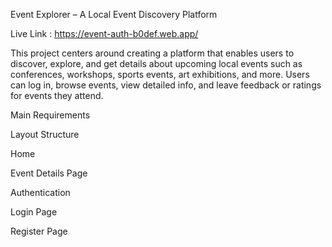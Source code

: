 Event Explorer – A Local Event Discovery Platform

Live Link : https://event-auth-b0def.web.app/

This project centers around creating a platform that enables users to discover, explore, and get details about upcoming local events such as conferences, workshops, sports events, art exhibitions, and more. Users can log in, browse events, view detailed info, and leave feedback or ratings for events they attend.


Main Requirements

  Layout Structure
  
  Home
  
  Event Details Page

Authentication

   Login Page
   
   Register Page


